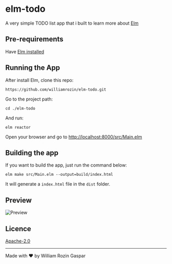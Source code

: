 # elm-todo

A very simple TODO list app that i built to learn more about [Elm](https://elm-lang.org/)

## Pre-requirements

Have [Elm installed](https://guide.elm-lang.org/install.html)

## Running the App

After install Elm, clone this repo:

```
https://github.com/williamrozin/elm-todo.git
```

Go to the project path:

```
cd ./elm-todo
```

And run:

```
elm reactor
```

Open your browser and go to [http://localhost:8000/src/Main.elm](http://localhost:8000/src/Main.elm)

## Building the app

If you want to build the app, just run the command below:

```
elm make src/Main.elm --output=build/index.html
```

It will generate a `index.html` file in the `dist` folder.

## Preview

![Preview](https://i.imgur.com/ckU7OdZ.png)


## Licence

[Apache-2.0](https://github.com/williamrozin/elm-todo/blob/master/LICENSE)

----

Made with :heart: by William Rozin Gaspar
